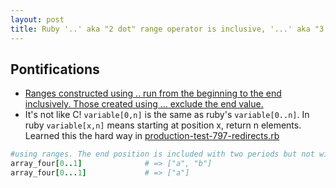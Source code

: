 ```yaml
---
layout: post
title: Ruby '..' aka "2 dot" range operator is inclusive, '...' aka "3 dot" range operator is exclusive
---
```


## Pontifications

* [Ranges constructed using .. run from the beginning to the end inclusively. Those created using ... exclude the end value. ](http://ruby-doc.org/core-2.1.3/Range.html)
* It's not like C! ```variable[0,n]``` is the same as ruby's ```variable[0..n]```. In ruby ```variable[x,n]``` means starting at position x, return n elements. Learned this the hard way in [production-test-797-redirects.rb](https://github.com/rtanglao/rt-li-sumo-redirects/blob/master/production-test-797-redirects.rb)

```ruby
#using ranges. The end position is included with two periods but not with three
array_four[0..1]              # => ["a", "b"]
array_four[0...1]             # => ["a"]
```